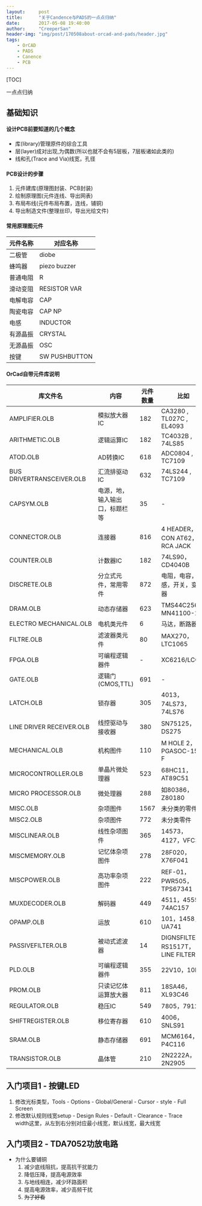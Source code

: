 ```yaml
---
layout:     post
title:      "关于Candence与PADS的一点点归纳"
date:       2017-05-08 19:40:00
author:     "CreeperSan"
header-img: "img/post/170508about-orcad-and-pads/header.jpg"
tags:
    - OrCAD
    - PADS
    - Canence
    - PCB
---
```




[TOC]

一点点归纳

## 基础知识

#### 设计PCB前要知道的几个概念
+ 库(library)管理原件的综合工具
+ 层(layer)成对出现,为偶数(所以也就不会有5层板，7层板诸如此类的)
+ 线和孔(Trace and Via)线宽，孔径

#### PCB设计的步骤
1. 元件建库(原理图封装、PCB封装)
2. 绘制原理图(元件连线、导出网表)
3. 布局布线(元件布局布置，连线，铺铜)
4. 导出制造文件(整理丝印，导出光绘文件)

#### 常用原理图元件
|元件名称|对应名称|
|------|--------|
|二极管|diobe|
|蜂鸣器|piezo buzzer|
|普通电阻|R|
|滑动变阻|RESISTOR VAR|
|电解电容|CAP|
|陶瓷电容|CAP NP||
|电感|INDUCTOR|
|有源晶振|CRYSTAL|
|无源晶振|OSC|
|按键|SW PUSHBUTTON|

#### OrCad自带元件库说明
|库文件名|内容|元件数量|比如|
|------|----|-------|---|
|AMPLIFIER.OLB|模拟放大器IC|182|CA3280 , TL027C , EL4093|
|ARITHMETIC.OLB|逻辑运算IC|182|TC4032B , 74LS85|
|ATOD.OLB|AD转换IC|618|ADC0804 , TC7109|
|BUS DRIVERTRANSCEIVER.OLB|汇流排驱动IC|632|74LS244 , TC7109|
|CAPSYM.OLB|电源，地，输入输出口，标题栏等|35|-|
|CONNECTOR.OLB|连接器|816|4 HEADER，CON AT62，RCA JACK|
|COUNTER.OLB|计数器IC|182|74LS90，CD4040B|
|DISCRETE.OLB|分立式元件，常用零件|872|电阻，电容，电感，开关，变压器|
|DRAM.OLB|动态存储器|623|TMS44C256，MN41100-10|
|ELECTRO MECHANICAL.OLB|电机类元件|6|马达，断路器|
|FILTRE.OLB|滤波器类元件|80|MAX270，LTC1065|
|FPGA.OLB|可编程逻辑器件|-|XC6216/LCC|
|GATE.OLB|逻辑门(CMOS,TTL)|691|-|
|LATCH.OLB|锁存器|305|4013，74LS73，74LS76|
|LINE DRIVER RECEIVER.OLB|线控驱动与接收器|380|SN75125，DS275|
|MECHANICAL.OLB|机构图件|110|M HOLE 2，PGASOC-15-F|
|MICROCONTROLLER.OLB|单晶片微处理器|523|68HC11，AT89C51|
|MICRO PROCESSOR.OLB|微处理器|288|如80386，Z80180|
|MISC.OLB|杂项图件|1567|未分类的零件|
|MISC2.OLB|杂项图件|772|未分类零件|
|MISCLINEAR.OLB|线性杂项图件|365|14573，4127，VFC32|
|MISCMEMORY.OLB|记忆体杂项图件|278|28F020，X76F041|
|MISCPOWER.OLB|高功率杂项图件|222|REF-01，PWR505，TPS67341|
|MUXDECODER.OLB|解码器|449|4511，4555，74AC157|
|OPAMP.OLB|运放|610|101，1458，UA741|
|PASSIVEFILTER.OLB|被动式滤波器|14|DIGNSFILTER，RS1517T，LINE FILTER|
|PLD.OLB|可编程逻辑器件|355|22V10，10H8|
|PROM.OLB|只读记忆体运算放大器|811|18SA46，XL93C46|
|REGULATOR.OLB|稳压IC|549|7805，7912|
|SHIFTREGISTER.OLB|移位寄存器|610|4006，SNLS91|
|SRAM.OLB|静态存储器|691|MCM6164，P4C116|
|TRANSISTOR.OLB|晶体管|210|2N2222A，2N2905|

## 入门项目1 - 按键LED
1. 修改光标类型，Tools - Options - Global/General - Cursor - style - Full Screen
2. 修改默认规则线宽setup - Design Rules - Default - Clearance - Trace width这里，从左到右分别对应最小线宽，默认线宽，最大线宽

## 入门项目2 - TDA7052功放电路

+ 为什么要铺铜
	1. 减少底线阻抗，提高抗干扰能力
	2. 降低压降，提高电源效率
	3. 与地线相连，减少环路面积
	4. 提高电源效率，减少高频干扰
	5. ~~为了好看~~

